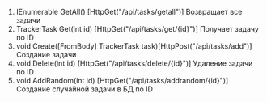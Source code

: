 1. IEnumerable<TrackerTask> GetAll() [HttpGet("/api/tasks/getall")]
Возвращает все задачи
2. TrackerTask Get(int id) [HttpGet("/api/tasks/get/{id}")]
Получает задачу по ID 
3. void Create([FromBody] TrackerTask task)[HttpPost("/api/tasks/add")]
Создание задачи            
4. void Delete(int id) [HttpGet("/api/tasks/delete/{id}")]
Удаление задачи по ID        
5. void AddRandom(int id) [HttpGet("/api/tasks/addrandom/{id}")]
Cоздание случайной задачи в БД по ID